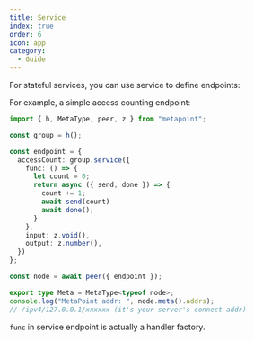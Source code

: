 ```yaml
---
title: Service
index: true
order: 6
icon: app
category:
  - Guide
---
```


For stateful services, you can use service to define endpoints:

For example, a simple access counting endpoint:

```ts {6-17}
import { h, MetaType, peer, z } from "metapoint";

const group = h();

const endpoint = {
  accessCount: group.service({
    func: () => {
      let count = 0;
      return async ({ send, done }) => { 
        count += 1;
        await send(count)
        await done();
      }
    },
    input: z.void(),
    output: z.number(),
  })
};

const node = await peer({ endpoint });

export type Meta = MetaType<typeof node>;
console.log("MetaPoint addr: ", node.meta().addrs);
// /ipv4/127.0.0.1/xxxxxx (it's your server's connect addr)
```

`func` in service endpoint is actually a handler factory.
